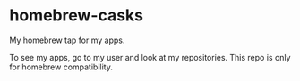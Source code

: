 # homebrew-casks
My homebrew tap for my apps.

To see my apps, go to my user and look at my repositories. This repo is only for homebrew compatibility.
